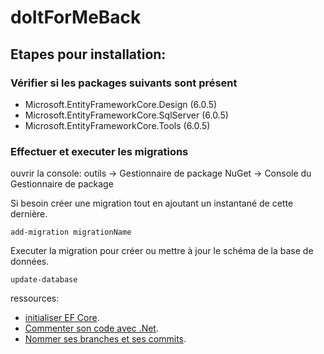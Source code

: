 # doItForMeBack
## Etapes pour installation:

### Vérifier si les packages suivants sont présent

- Microsoft.EntityFrameworkCore.Design (6.0.5)
- Microsoft.EntityFrameworkCore.SqlServer (6.0.5)
- Microsoft.EntityFrameworkCore.Tools (6.0.5)


### Effectuer et executer les migrations 
ouvrir la console:
outils -> Gestionnaire de package NuGet -> Console du Gestionnaire de package

Si besoin créer une migration tout en ajoutant un instantané de cette dernière.
```shell
add-migration migrationName
```

Executer la migration pour créer ou mettre à jour le schéma de la base de données.
```shell
update-database
```
ressources:

- [initialiser EF Core](https://dev.to/renukapatil/create-web-api-with-aspnet-core-60-46l4).
- [Commenter son code avec .Net](https://vincentlaine.developpez.com/tuto/dotnet/comdoc/#LIII-B-1).
- [Nommer ses branches et ses commits](https://www.codeheroes.fr/2020/06/29/git-comment-nommer-ses-branches-et-ses-commits/).
